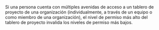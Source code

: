 Si una persona cuenta con múltiples avenidas de acceso a un tablero de proyecto de una organización (individualmente, a través de un equipo o como miembro de una organización), el nivel de permiso más alto del tablero de proyecto invalida los niveles de permiso más bajos.
